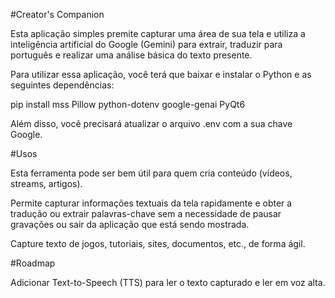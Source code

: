 #Creator's Companion

Esta aplicação simples premite capturar uma área de sua tela e utiliza a inteligência artificial do Google (Gemini) para extrair, traduzir para português e realizar uma análise básica do texto presente.

Para utilizar essa aplicação, você terá que baixar e instalar o Python e as seguintes dependências:

pip install mss Pillow python-dotenv google-genai PyQt6

Além disso, você precisará atualizar o arquivo .env com a sua chave Google.

#Usos

Esta ferramenta pode ser bem útil para quem cria conteúdo (vídeos, streams, artigos). 

Permite capturar informações textuais da tela rapidamente e obter a tradução ou extrair palavras-chave sem a necessidade de pausar gravações ou sair da aplicação que está sendo mostrada. 

Capture texto de jogos, tutoriais, sites, documentos, etc., de forma ágil.

#Roadmap

Adicionar Text-to-Speech (TTS) para ler o texto capturado e ler em voz alta.
